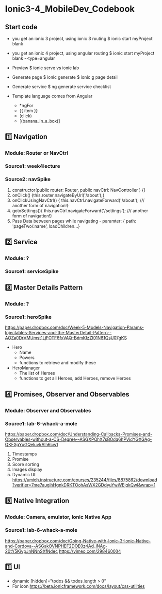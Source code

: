 # Ionic3-4_MobileDev_Codebook
## Start code
- you get an ionic 3 project, using ionic 3 routing
$ ionic start myProject blank
- you get an ionic 4 project, using angular routing
$ ionic start myProject blank --type=angular

- Preview
$ ionic serve vs ionic lab

- Generate page
$ ionic generate
$ ionic g page detail

- Generate service
$ ng generate service checklist

- Template language comes from Angular
    * *ngFor
    * {{ item }}
    * (click)
    * [(banana_in_a_box)]


## 1️⃣ Navigation 
### Module: Router or NavCtrl
### Source1: week4lecture
### Source2: navSpike
1. constructor(public router: Router, public navCtrl: NavController ) {}
2. onClick() {this.router.navigateByUrl('/about');}
3. onClickUsingNavCtrl() { this.navCtrl.navigateForward('/about'); /// another form of navigation!}
4. gotoSettings(){ this.navCtrl.navigateForward('/settings'); /// another form of navigation!}
5. Pass Data between pages while navigating - paramter: { path: 'pageTwo/:name', loadChildren...}

## 2️⃣ Service 
### Module: ?
### Source1: serviceSpike

## 3️⃣ Master Details Pattern 
### Module: ?
### Source1: heroSpike
https://paper.dropbox.com/doc/Week-5-Models-Navigation-Params-Injectables-Services-and-the-MasterDetail-Pattern--AOZa0DrVMUmst1LjFOTF6fxVAQ-BdmKIzZI01N81QsU07gKS
- Hero
  - Name
  - Powers
  - functions to retrieve and modify these
- HeroManager
  - The list of Heroes
  - functions to get all Heroes, add Heroes, remove Heroes
 
## 4️⃣ Promises, Observer and Observables 
### Module: Observer and Observables 
### Source1: lab-6-whack-a-mole
https://paper.dropbox.com/doc/Understanding-Callbacks-Promises-and-Observables-without-a-CS-Degree--ASGXPQhX7sBOdq6hPVidYGXGAg-QKFXgYuGQeluvkAlh6cw1
1. Timestamps
2. Promise
3. Score sorting
4. Images display
5. Dynamic UI
https://umich.instructure.com/courses/235244/files/8875862/download?verifier=7me7augihHgnkDRKTOohAsWX2GDdyuYwWEjqkQwl&wrap=1

## 5️⃣ Native Integration 
### Module: Camera, emulator, Ionic Native App 
### Source1: lab-6-whack-a-mole
https://paper.dropbox.com/doc/Going-Native-with-Ionic-3-Ionic-Native-and-Cordova--ASGakOVNPHEF2DOE0z4Ad_iNAg-20tY5KivpJnNNnSXfNdec
https://vimeo.com/298460004

## 1️⃣ UI
- dynamic
[hidden]="todos &amp;&amp; todos.length &gt; 0”
- For icon
https://beta.ionicframework.com/docs/layout/css-utilities <ion-icon slot="icon-only" name="add-circle"></ion-icon>
